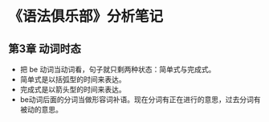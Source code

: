 # 《语法俱乐部》分析笔记

## 第3章 动词时态

- 把 be 动词当动词看，句子就只剩两种状态：简单式与完成式。
- 简单式是以括弧型的时间来表达。
- 完成式是以箭头型的时间来表达。
- be动词后面的分词当做形容词补语。现在分词有正在进行的意思，过去分词有被动的意思。
